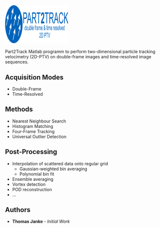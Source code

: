


# <img src="doc/logo/logo.png" alt="2D-PTV" width="207" height="125.3"  align="center"/>
Part2Track
Matlab programm to perform two-dimensional particle tracking velocimetry
(2D-PTV) on double-frame images and time-resolved image sequences.                 

## Acquisition Modes
* Double-Frame
* Time-Resolved

## Methods
* Nearest Neighbour Search
* Histogram Matching
* Four-Frame Tracking
* Universal Outlier Detection

## Post-Processing
* Interpolation of scattered data onto regular grid
	* Gaussian-weighted bin averaging
	* Polynomial bin fit
* Ensemble averaging
* Vortex detection
* POD reconstruction
* ...

## Authors
* **Thomas Janke** - *Initial Work*
